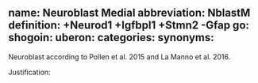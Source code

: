 name: Neuroblast Medial
abbreviation: NblastM
definition: +Neurod1 +Igfbpl1 +Stmn2 -Gfap
go:
shogoin: 
uberon:
categories:
synonyms:
---

Neuroblast according to Pollen et al. 2015 and La Manno et al. 2016.

Justification:

